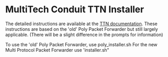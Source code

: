 # MultiTech Conduit TTN Installer

The detailed instructions are available at the [TTN documentation](https://www.thethingsnetwork.org/docs/current/multitech/).
These instructions are based on the 'old' Poly Packet Forwarder but still largely applicable. (There will be a slight difference
in the prompts for information)

To use the 'old' Poly Packet Forwarder, use poly_installer.sh
For the new Multi Protocol Packet Forwarder use 'installer.sh"
